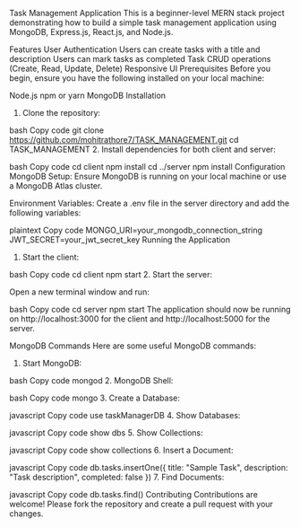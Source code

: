 Task Management Application
This is a beginner-level MERN stack project demonstrating how to build a simple task management application using MongoDB, Express.js, React.js, and Node.js.

Features
User Authentication
Users can create tasks with a title and description
Users can mark tasks as completed
Task CRUD operations (Create, Read, Update, Delete)
Responsive UI
Prerequisites
Before you begin, ensure you have the following installed on your local machine:

Node.js
npm or yarn
MongoDB
Installation
1. Clone the repository:

bash
Copy code
git clone https://github.com/mohitrathore7/TASK_MANAGEMENT.git
cd TASK_MANAGEMENT
2. Install dependencies for both client and server:

bash
Copy code
cd client
npm install
cd ../server
npm install
Configuration
MongoDB Setup:
Ensure MongoDB is running on your local machine or use a MongoDB Atlas cluster.

Environment Variables:
Create a .env file in the server directory and add the following variables:

plaintext
Copy code
MONGO_URI=your_mongodb_connection_string
JWT_SECRET=your_jwt_secret_key
Running the Application
1. Start the client:

bash
Copy code
cd client
npm start
2. Start the server:

Open a new terminal window and run:

bash
Copy code
cd server
npm start
The application should now be running on http://localhost:3000 for the client and http://localhost:5000 for the server.

MongoDB Commands
Here are some useful MongoDB commands:

1. Start MongoDB:

bash
Copy code
mongod
2. MongoDB Shell:

bash
Copy code
mongo
3. Create a Database:

javascript
Copy code
use taskManagerDB
4. Show Databases:

javascript
Copy code
show dbs
5. Show Collections:

javascript
Copy code
show collections
6. Insert a Document:

javascript
Copy code
db.tasks.insertOne({ title: "Sample Task", description: "Task description", completed: false })
7. Find Documents:

javascript
Copy code
db.tasks.find()
Contributing
Contributions are welcome! Please fork the repository and create a pull request with your changes.
